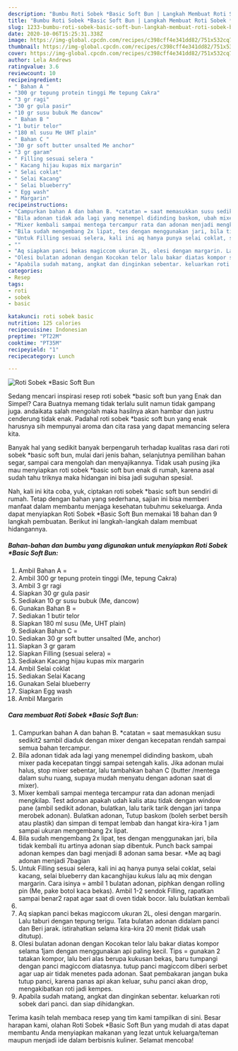 ```yaml
---
description: "Bumbu Roti Sobek *Basic Soft Bun | Langkah Membuat Roti Sobek *Basic Soft Bun Yang Mudah Dan Praktis"
title: "Bumbu Roti Sobek *Basic Soft Bun | Langkah Membuat Roti Sobek *Basic Soft Bun Yang Mudah Dan Praktis"
slug: 1233-bumbu-roti-sobek-basic-soft-bun-langkah-membuat-roti-sobek-basic-soft-bun-yang-mudah-dan-praktis
date: 2020-10-06T15:25:31.338Z
image: https://img-global.cpcdn.com/recipes/c398cff4e341dd82/751x532cq70/roti-sobek-basic-soft-bun-foto-resep-utama.jpg
thumbnail: https://img-global.cpcdn.com/recipes/c398cff4e341dd82/751x532cq70/roti-sobek-basic-soft-bun-foto-resep-utama.jpg
cover: https://img-global.cpcdn.com/recipes/c398cff4e341dd82/751x532cq70/roti-sobek-basic-soft-bun-foto-resep-utama.jpg
author: Lela Andrews
ratingvalue: 3.6
reviewcount: 10
recipeingredient:
- " Bahan A "
- "300 gr tepung protein tinggi Me tepung Cakra"
- "3 gr ragi"
- "30 gr gula pasir"
- "10 gr susu bubuk Me dancow"
- " Bahan B "
- "1 butir telor"
- "180 ml susu Me UHT plain"
- " Bahan C "
- "30 gr soft butter unsalted Me anchor"
- "3 gr garam"
- " Filling sesuai selera "
- " Kacang hijau kupas mix margarin"
- " Selai coklat"
- " Selai Kacang"
- " Selai blueberry"
- " Egg wash"
- " Margarin"
recipeinstructions:
- "Campurkan bahan A dan bahan B. *catatan = saat memasukkan susu sedikit2 sambil diaduk dengan mixer dengan kecepatan rendah sampai semua bahan tercampur."
- "Bila adonan tidak ada lagi yang menempel didinding baskom, ubah mixer pada kecepatan tinggi sampai setengah kalis. Jika adonan mulai halus, stop mixer sebentar, lalu tambahkan bahan C (butter /mentega dalam suhu ruang, supaya mudah menyatu dengan adonan saat di mixer)."
- "Mixer kembali sampai mentega tercampur rata dan adonan menjadi mengkilap. Test adonan apakah udah kalis atau tidak dengan window pane (ambil sedikit adonan, bulatkan, lalu tarik tarik dengan jari tanpa merobek adonan). Bulatkan adonan, Tutup baskom (boleh serbet bersih atau plastik) dan simpan di tempat lembab dan hangat kira-kira 1 jam sampai ukuran mengembang 2x lipat."
- "Bila sudah mengembang 2x lipat, tes dengan menggunakan jari, bila tidak kembali itu artinya adonan siap dibentuk. Punch back sampai adonan kempes dan bagi menjadi 8 adonan sama besar. *Me aq bagi adonan menjadi 7bagian"
- "Untuk Filling sesuai selera, kali ini aq hanya punya selai coklat, selai kacang, selai blueberry dan kacanghijau kukus lalu aq mix dengan margarin. Cara isinya = ambil 1 bulatan adonan, piphkan dengan rolling pin (Me, pake botol kaca bekas). Ambil 1-2 sendok Filling, rapatkan sampai benar2 rapat agar saat di oven tidak bocor. lalu bulatkan kembali"
- ""
- "Aq siapkan panci bekas magiccom ukuran 2L, olesi dengan margarin. Lalu taburi dengan tepung terigu. Tata bulatan adonan didalam panci dan Beri jarak. istirahatkan selama kira-kira 20 menit (tidak usah ditutup)."
- "Olesi bulatan adonan dengan Kocokan telor lalu bakar diatas kompor selama 1jam dengan menggunakan api paling kecil. Tips = gunakan 2 tatakan kompor, lalu beri alas berupa kukusan bekas, baru tumpangi dengan panci magiccom diatasnya. tutup panci magiccom diberi serbet agar uap air tidak menetes pada adonan. Saat pembakaran jangan buka tutup panci, karena panas api akan keluar, suhu panci akan drop, mengakibatkan roti jadi kempes."
- "Apabila sudah matang, angkat dan dinginkan sebentar. keluarkan roti sobek dari panci. dan siap dihidangkan."
categories:
- Resep
tags:
- roti
- sobek
- basic

katakunci: roti sobek basic 
nutrition: 125 calories
recipecuisine: Indonesian
preptime: "PT22M"
cooktime: "PT35M"
recipeyield: "1"
recipecategory: Lunch

---
```



![Roti Sobek *Basic Soft Bun](https://img-global.cpcdn.com/recipes/c398cff4e341dd82/751x532cq70/roti-sobek-basic-soft-bun-foto-resep-utama.jpg)

Sedang mencari inspirasi resep roti sobek *basic soft bun yang Enak dan Simpel? Cara Buatnya memang tidak terlalu sulit namun tidak gampang juga. andaikata salah mengolah maka hasilnya akan hambar dan justru cenderung tidak enak. Padahal roti sobek *basic soft bun yang enak harusnya sih mempunyai aroma dan cita rasa yang dapat memancing selera kita.

Banyak hal yang sedikit banyak berpengaruh terhadap kualitas rasa dari roti sobek *basic soft bun, mulai dari jenis bahan, selanjutnya pemilihan bahan segar, sampai cara mengolah dan menyajikannya. Tidak usah pusing jika mau menyiapkan roti sobek *basic soft bun enak di rumah, karena asal sudah tahu triknya maka hidangan ini bisa jadi suguhan spesial.




Nah, kali ini kita coba, yuk, ciptakan roti sobek *basic soft bun sendiri di rumah. Tetap dengan bahan yang sederhana, sajian ini bisa memberi manfaat dalam membantu menjaga kesehatan tubuhmu sekeluarga. Anda dapat menyiapkan Roti Sobek *Basic Soft Bun memakai 18 bahan dan 9 langkah pembuatan. Berikut ini langkah-langkah dalam membuat hidangannya.

<!--inarticleads1-->

##### Bahan-bahan dan bumbu yang digunakan untuk menyiapkan Roti Sobek *Basic Soft Bun:

1. Ambil  Bahan A =
1. Ambil 300 gr tepung protein tinggi (Me, tepung Cakra)
1. Ambil 3 gr ragi
1. Siapkan 30 gr gula pasir
1. Sediakan 10 gr susu bubuk (Me, dancow)
1. Gunakan  Bahan B =
1. Sediakan 1 butir telor
1. Siapkan 180 ml susu (Me, UHT plain)
1. Sediakan  Bahan C =
1. Sediakan 30 gr soft butter unsalted (Me, anchor)
1. Siapkan 3 gr garam
1. Siapkan  Filling (sesuai selera) =
1. Sediakan  Kacang hijau kupas mix margarin
1. Ambil  Selai coklat
1. Sediakan  Selai Kacang
1. Gunakan  Selai blueberry
1. Siapkan  Egg wash
1. Ambil  Margarin




<!--inarticleads2-->

##### Cara membuat Roti Sobek *Basic Soft Bun:

1. Campurkan bahan A dan bahan B. *catatan = saat memasukkan susu sedikit2 sambil diaduk dengan mixer dengan kecepatan rendah sampai semua bahan tercampur.
1. Bila adonan tidak ada lagi yang menempel didinding baskom, ubah mixer pada kecepatan tinggi sampai setengah kalis. Jika adonan mulai halus, stop mixer sebentar, lalu tambahkan bahan C (butter /mentega dalam suhu ruang, supaya mudah menyatu dengan adonan saat di mixer).
1. Mixer kembali sampai mentega tercampur rata dan adonan menjadi mengkilap. Test adonan apakah udah kalis atau tidak dengan window pane (ambil sedikit adonan, bulatkan, lalu tarik tarik dengan jari tanpa merobek adonan). Bulatkan adonan, Tutup baskom (boleh serbet bersih atau plastik) dan simpan di tempat lembab dan hangat kira-kira 1 jam sampai ukuran mengembang 2x lipat.
1. Bila sudah mengembang 2x lipat, tes dengan menggunakan jari, bila tidak kembali itu artinya adonan siap dibentuk. Punch back sampai adonan kempes dan bagi menjadi 8 adonan sama besar. *Me aq bagi adonan menjadi 7bagian
1. Untuk Filling sesuai selera, kali ini aq hanya punya selai coklat, selai kacang, selai blueberry dan kacanghijau kukus lalu aq mix dengan margarin. Cara isinya = ambil 1 bulatan adonan, piphkan dengan rolling pin (Me, pake botol kaca bekas). Ambil 1-2 sendok Filling, rapatkan sampai benar2 rapat agar saat di oven tidak bocor. lalu bulatkan kembali
1. 
1. Aq siapkan panci bekas magiccom ukuran 2L, olesi dengan margarin. Lalu taburi dengan tepung terigu. Tata bulatan adonan didalam panci dan Beri jarak. istirahatkan selama kira-kira 20 menit (tidak usah ditutup).
1. Olesi bulatan adonan dengan Kocokan telor lalu bakar diatas kompor selama 1jam dengan menggunakan api paling kecil. Tips = gunakan 2 tatakan kompor, lalu beri alas berupa kukusan bekas, baru tumpangi dengan panci magiccom diatasnya. tutup panci magiccom diberi serbet agar uap air tidak menetes pada adonan. Saat pembakaran jangan buka tutup panci, karena panas api akan keluar, suhu panci akan drop, mengakibatkan roti jadi kempes.
1. Apabila sudah matang, angkat dan dinginkan sebentar. keluarkan roti sobek dari panci. dan siap dihidangkan.




Terima kasih telah membaca resep yang tim kami tampilkan di sini. Besar harapan kami, olahan Roti Sobek *Basic Soft Bun yang mudah di atas dapat membantu Anda menyiapkan makanan yang lezat untuk keluarga/teman maupun menjadi ide dalam berbisnis kuliner. Selamat mencoba!
